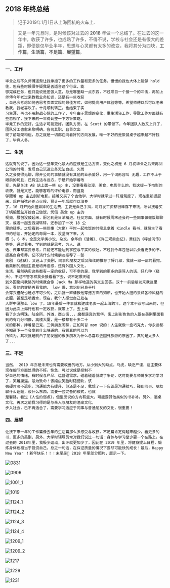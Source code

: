 ## 2018 年终总结

> 记于2019年1月1日从上海回杭的火车上.


> 又是一年元旦时，是时候该对过去的 **2018** 年做一个总结了。在过去的这一年中，收获了许多，也成熟了许多，不得不说，学校与社会还是有很大的差距，即便是仅毕业半年，思想与心灵都有太多的改变，我将其分为四块，**工作篇**，**生活篇**，**不足篇**、**展望篇**。

---

#### 一、工作

    毕业之后不久师傅逐渐让我承担了更多的工作量和更多的任务，慢慢的我也大体上能够 hold 住，但有些时候很怀疑我是否适合这个行业，能
    够完成任务，但只能说是差强人意，总是哪里缺一点东西，不过项目一个接一个的冲击，再加上师傅今年老过来教我业务知识，还是有一些收获
    ，自己会考虑如何去思考页面实现的最佳方式，如何提高用户体验等等，希望师傅以后可以老来教我，我老喜欢了。十月顺利转正，也结束了实
    习生涯，再也不用胆战心惊的工作了，今年由于思想的变化，重生活轻工作，导致工作方面就有些忽视了，接下来的一年得调整一下方针策略，
    毕竟工作的更好，生活才可能更好。团队方面，在 Scott 的带领下，今年团队人数又上升了，团队分工也愈来愈明确，各司其职，且首次出
    现了前端架构组，总之就是一切都在向着好的方向发展，唯一不好的是聚餐桌子越来越不好找了，毕竟人多。

#### 二、生活

    这就有的说了，因为这一整年变化最大的应该是生活方面，变化之初是 6 月初毕业之后来再回公司的时候，发现自己沉迷业务无法自拔，久而
    久之会觉得无聊，除开公司的事情就没有其他的业余爱好，用一个词形容叫 无趣，工作不止于眼前的苟且，还有生活与远方，于是开始学着改
    变，先是关注 AB 站上面一些 up 主，没事看看动漫，美食，电影什么的，我这提一下电影的收获，就是文艺，能够客观的评价电影，而且能
    够跟着 up 主去剖析电影。接着又买了个吉他学，大学时就学过一阵后荒废了，现在重新提起来，现在扫弦还差点火候，预计一年后就可以演奏
    了，10 月开始负担妹妹的生活费，主要是自己手抖，每月发工资都很难存下来钱，所以接着买了锅碗瓢盆开始自己做饭，凭借 美食 up 主的
    视频，腰包没鼓起来，厨艺到是日渐精进。社交方面，就有时候周末还会约一些同事做做饭聊聊天，或者一起去西湖转转，还参加了一次 18 公
    里的徒步。之后看到一些同事（大佬）平时一起吃饭的时候总拿着 Kindle 看书，就萌生了看书的想法，开始定的每周一本，没坚持下来，大
    概 5，6 本，全是文学类小说、杂文。余华的《活着》、《许三观卖血记》，萧红的《呼兰河传》等等，通过看书，学到的就是思考，为人、说
    话、做事都需要思考，目前还不能达到掌控与平实的谈吐，不过我今年包括以后会看更多的书，提高自身修养。记不清什么时候朋友推荐了一部
    美剧 《越狱》，又迷上了美剧，同事和朋友之后又陆续的推荐了好几部，我就一部一部的看完，看美剧的原因主要是培养语感，还有外国人文化，
    生活，虽然确实这些都有一定的收获，可不幸的是，我学到的更多的是骂人的话，好几种（挠头），不过不管怎样我会接着看下去，说不定哪天碰
    到外国佬问我路的时候我会像 Jack Ma 那样地道的英文去回答。双十一前后朋友来我这里玩，看他的穿搭再看我的， low 爆，意识到已身于社
    会穿衣搭配也是必不可少的，之后就一直请教他穿搭方面的知识，也开始大胆的尝试各种风格的衣服，甚至是喷香水，现在，我个人感觉自己处在
    人群中没那么 low 了，18年最后一件事就和建成老表一起上海跨年，这个本不该写出来的，但因为此次上海行也有一定收获，就带上了，去上海
    看了东方明珠，陆金所，外滩，商业街..，魔都是真的繁华，街上形形色色的人跟在美剧里面看到的有几分相像，高楼大厦，是一楼都有十多二十
    米的那种，捧着星巴克，三俩朋友闲聊，正如阿甘 mom 说的：人生就像一盒巧克力，你永远都不知道下一个会拿到什么味道的，有钱真的可以为
    所欲为。其次就是明白了朋友圈的很多朋友为什么总喜欢去国外旅游的原因了，真的是太多人了...

#### 三、不足

    当然， 2019 年亦是未来也有需要改善的地方。从小到大的缺点，马虎，缺乏严谨，这主要体现在细节方面处理的不好。性急，可以说成是控制不
    好自己的情绪，有时候与产品、运营碰需求，碰着碰着就成了争论，这可能要与师傅多学习学习了，笑着撕逼，最为致命！该嬉皮笑脸时随便吹，该
    强硬时决不退步。沟通能力有提升，但还是不足，我想了一下应该是沟通技巧，碰到同事、朋友聊什么话题，谈什么东西，需要一套完备的模式，也就
    是套路，看过《人性的弱点》，但里面说的方向有些大，可能要其他类似的书补补。另外，酒桌文化，再次之前我习得的是与亲人与朋友的酒桌文化，
    步入社会，已不再适合了，需要学习适应于同事与普通朋友的文化，很重要！

#### 四、展望


    让接下来一年的工作篇像去年的生活篇那么多感受与收获，不足篇肯定得越来越少，看更多的书，更多的美剧，另外，大学时辅导员常对我们说过一句话：身体与学习至少要一个在路上。在过去的 2018年里，我极少运动，出汗就更加少了，因此在 2019 年里，将健身提上日程，锻炼身体也相当于投资自己，总之一句话，在保证质量的情况下要尽可能快的成长！最后，Happy New Year ！新年快乐！！！末尾是 2018 年里部分照片，展示一下。
   

![0831](./0831.jpeg)

![0906](./0906.jpeg)

![1001_1](./1001_1.jpeg)

![1019](./1019.jpeg)

![1124_1](./1124_1.jpeg)

![1124_2](./1124_2.jpeg)

![1124_3](./1124_3.jpeg)

![1124_4](./1124_4.jpeg)

![1209_1](./1209_1.jpeg)

![1209_2](./1209_2.jpeg)

![1217](./1217.jpeg)

![1229](./1229.jpeg)

![1231](./1231.jpeg)


